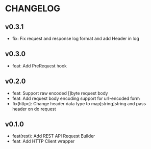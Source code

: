 # CHANGELOG

## v0.3.1

- fix: Fix request and response log format and add Header in log

## v0.3.0

- feat: Add PreRequest hook

## v0.2.0

- feat: Support raw encoded []byte request body
- feat: Add request body encoding support for url-encoded form
- fix(httpc): Change header data type to map[string]string and pass header on do request

## v0.1.0

- feat(rest): Add REST API Request Builder
- feat: Add HTTP Client wrapper

